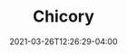 ---
title: "Chicory"
date: 2021-03-26T12:26:29-04:00
draft: false
banner: "broadleaf-banner.jpg"
image: "../broadleaf-banner.jpg" #needs "../" prefix for list view
img: "chicory.jpg"
source: "Chris Evans, University of Illinois, Bugwood.org"
tax: "Broadleaf" #Legume, Brassica, Grass, Broadleaf
cycle: "Perennial" #Perennial
tags: ["Attracts pollinators"] #Attracts pollinators, bears traffic, etc
dm: 3500–5500
ph: 4.5–9.0
n: 50–100
planting: "May–July"
depth: "1/4–1/2"
drilled: "5–6"
broadcast: "6–8"
heat: "very good"
drought: "average"
shade: "very good"
flood: "great"
fertility: "fair"
soil: "great"
erosion: "very good"
weed: "good"
grazing: "excellent"
growth: "very good"
residue: "good"
beneficials: "excellent"
traffic: "poor"
---